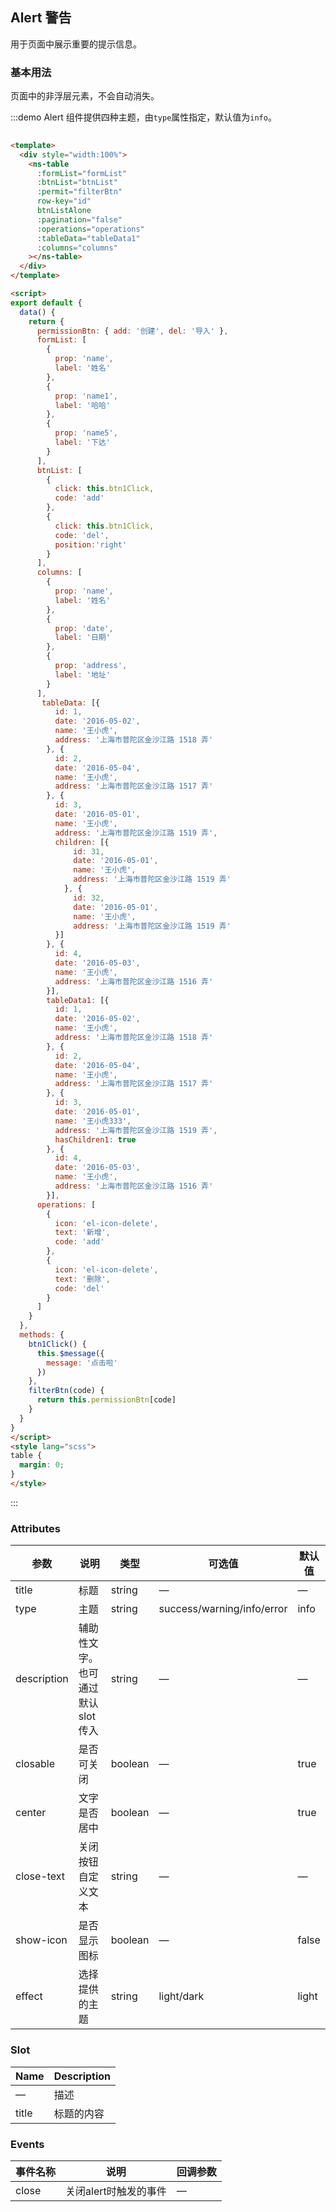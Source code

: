 ## Alert 警告

用于页面中展示重要的提示信息。

### 基本用法

页面中的非浮层元素，不会自动消失。

:::demo Alert 组件提供四种主题，由`type`属性指定，默认值为`info`。
```html
  
<template>
  <div style="width:100%">
    <ns-table
      :formList="formList"
      :btnList="btnList"
      :permit="filterBtn"
      row-key="id"
      btnListAlone
      :pagination="false"
      :operations="operations"
      :tableData="tableData1"
      :columns="columns"
    ></ns-table>
  </div>
</template>

<script>
export default {
  data() {
    return {
      permissionBtn: { add: '创建', del: '导入' },
      formList: [
        {
          prop: 'name',
          label: '姓名'
        },
        {
          prop: 'name1',
          label: '哈哈'
        },
        {
          prop: 'name5',
          label: '下达'
        }
      ],
      btnList: [
        {
          click: this.btn1Click,
          code: 'add'
        },
        {
          click: this.btn1Click,
          code: 'del',
          position:'right'
        }
      ],
      columns: [
        {
          prop: 'name',
          label: '姓名'
        },
        {
          prop: 'date',
          label: '日期'
        },
        {
          prop: 'address',
          label: '地址'
        }
      ],
       tableData: [{
          id: 1,
          date: '2016-05-02',
          name: '王小虎',
          address: '上海市普陀区金沙江路 1518 弄'
        }, {
          id: 2,
          date: '2016-05-04',
          name: '王小虎',
          address: '上海市普陀区金沙江路 1517 弄'
        }, {
          id: 3,
          date: '2016-05-01',
          name: '王小虎',
          address: '上海市普陀区金沙江路 1519 弄',
          children: [{
              id: 31,
              date: '2016-05-01',
              name: '王小虎',
              address: '上海市普陀区金沙江路 1519 弄'
            }, {
              id: 32,
              date: '2016-05-01',
              name: '王小虎',
              address: '上海市普陀区金沙江路 1519 弄'
          }]
        }, {
          id: 4,
          date: '2016-05-03',
          name: '王小虎',
          address: '上海市普陀区金沙江路 1516 弄'
        }],
        tableData1: [{
          id: 1,
          date: '2016-05-02',
          name: '王小虎',
          address: '上海市普陀区金沙江路 1518 弄'
        }, {
          id: 2,
          date: '2016-05-04',
          name: '王小虎',
          address: '上海市普陀区金沙江路 1517 弄'
        }, {
          id: 3,
          date: '2016-05-01',
          name: '王小虎333',
          address: '上海市普陀区金沙江路 1519 弄',
          hasChildren1: true
        }, {
          id: 4,
          date: '2016-05-03',
          name: '王小虎',
          address: '上海市普陀区金沙江路 1516 弄'
        }],
      operations: [
        {
          icon: 'el-icon-delete',
          text: '新增',
          code: 'add'
        },
        {
          icon: 'el-icon-delete',
          text: '删除',
          code: 'del'
        }
      ]
    }
  },
  methods: {
    btn1Click() {
      this.$message({
        message: '点击啦'
      })
    },
    filterBtn(code) {
      return this.permissionBtn[code]
    }
  }
}
</script>
<style lang="scss">
table {
  margin: 0;
}
</style>
```
:::


### Attributes
| 参数      | 说明          | 类型      | 可选值                           | 默认值  |
|---------- |-------------- |---------- |--------------------------------  |-------- |
| title     | 标题           | string | — | — |
| type | 主题 | string | success/warning/info/error | info |
| description | 辅助性文字。也可通过默认 slot 传入 | string | — | — |
| closable | 是否可关闭 | boolean | — | true |
| center | 文字是否居中 | boolean | — | true |
| close-text | 关闭按钮自定义文本 | string | — | — |
| show-icon | 是否显示图标 | boolean | — | false |
| effect | 选择提供的主题 | string | light/dark | light |

### Slot

| Name | Description |
|------|--------|
| — | 描述 |
| title | 标题的内容 |

### Events
| 事件名称 | 说明 | 回调参数 |
|---------- |-------- |---------- |
| close | 关闭alert时触发的事件 | — |
